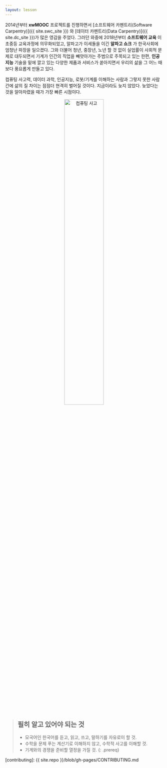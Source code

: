 ```yaml
---
layout: lesson
---
```


2014년부터 **xwMOOC** 프로젝트를 진행하면서 [소프트웨어 카펜트리(Software Carpentry)]({{ site.swc_site }}) 와
[데이터 카펜트리(Data Carpentry)]({{ site.dc_site }})가 많은 영감을 주었다.
그러던 와중에 2018년부터 **소프트웨어 교육** 이 초중등 교육과정에 의무화되었고, 알파고가 이세돌을 이긴 **알파고 쇼크** 가 한국사회에 엄청난 파장을 일으켰다. 그와 더불어 청년, 중장년, 노년 할 것 없이 실업률이 사회적 문제로 대두되면서 기계가 인간의 직업을 빼앗아가는 주범으로 주목되고 있는 한편, **인공지능** 기술을 밑에 깔고 있는 다양한 제품과 서비스가 쏟아지면서 우리의 삶을 그 어느 때보다 풍요롭게 만들고 있다.

컴퓨팅 사고력, 데이터 과학, 인공지능, 로봇/기계를 이해하는 사람과 그렇지 못한 사람간에 삶의 질 차이는 점점더 현격히 벌어질 것이다. 지금이라도 늦지 않았다. 늦었다는 것을 알아차렸을 때가 가장 빠른 시점이다.

<div align="center">
    <img src="{{ site.root }}/fig/ct-unplugged-4th-paradigm-korea.png" alt="컴퓨팅 사고" width="50%">
</div>



> ## 필히 알고 있어야 되는 것
>
> * 모국어인 한국어를 듣고, 읽고, 쓰고, 말하기를 자유로이 할 것.
> * 수학을 문제 푸는 계산기로 이해하지 않고, 수학적 사고를 이해할 것.
> * 기계와의 경쟁을 준비할 열정을 가질 것.
{: .prereq}

[contributing]: {{ site.repo }}/blob/gh-pages/CONTRIBUTING.md
